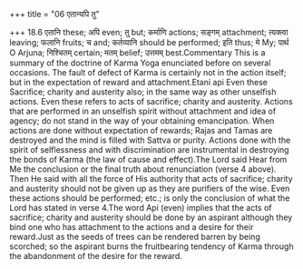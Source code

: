 +++
title = "06 एतान्यपि तु"

+++
18.6 एतानि these; अपि even; तु but; कर्माणि actions; सङ्गम् attachment;
त्यक्त्वा leaving; फलानि fruits; च and; कर्तव्यानि should be performed;
इति thus; मे My; पार्थ O Arjuna; निश्चितम् certain; मतम् belief; उत्तमम्
best.Commentary This is a summary of the doctrine of Karma Yoga
enunciated before on several occasions. The fault of defect of Karma is
certainly not in the action itself; but in the expectation of reward and
attachment.Etani api Even these Sacrifice; charity and austerity also;
in the same way as other unselfish actions. Even these refers to acts of
sacrifice; charity and austerity. Actions that are performed in an
unselfish spirit without attachment and idea of agency; do not stand in
the way of your obtaining emancipation. When actions are done without
expectation of rewards; Rajas and Tamas are destroyed and the mind is
filled with Sattva or purity. Actions done with the spirit of
selflessness and with discrimination are instrumental in destroying the
bonds of Karma (the law of cause and effect).The Lord said Hear from Me
the conclusion or the final truth about renunciation (verse 4 above).
Then He said with all the force of His authority that acts of sacrifice;
charity and austerity should not be given up as they are purifiers of
the wise. Even these actions should be performed; etc.; is only the
conclusion of what the Lord has stated in verse 4.The word Api (even)
implies that the acts of sacrifice; charity and austerity should be done
by an aspirant although they bind one who has attachment to the actions
and a desire for their reward.Just as the seeds of trees can be rendered
barren by being scorched; so the aspirant burns the fruitbearing
tendency of Karma through the abandonment of the desire for the reward.
